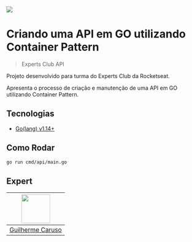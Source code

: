 <img src="https://storage.googleapis.com/golden-wind/experts-club/capa-github.svg" />

# Criando uma API em GO utilizando Container Pattern
> Experts Club API

Projeto desenvolvido para turma do Experts Club da Rocketseat. 

Apresenta o processo de criação e manutenção de uma API em GO utilizando Container Pattern.

## Tecnologias

- [Go(lang) v1.14+](https://golang.org/)

## Como Rodar

```sh
go run cmd/api/main.go
```

## Expert


| <img src="https://github.com/GuilhermeCaruso.png" width="75px;"/> |
| :-------------------------------------------------------------------: |
|                         [Guilherme Caruso](https://github.com/GuilhermeCaruso)                          |